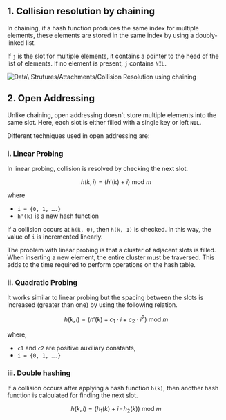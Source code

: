 
## 1. Collision resolution by chaining

In chaining, if a hash function produces the same index for multiple elements, these elements are stored in the same index by using a doubly-linked list.

If `j` is the slot for multiple elements, it contains a pointer to the head of the list of elements. If no element is present, `j` contains `NIL`.

![Data\ Strutures/Attachments/Collision Resolution using chaining](Hash-3_1.webp)


## 2. Open Addressing

Unlike chaining, open addressing doesn't store multiple elements into the same slot. Here, each slot is either filled with a single key or left `NIL`.

Different techniques used in open addressing are:

### i. Linear Probing

In linear probing, collision is resolved by checking the next slot.

$$h(k, i) = (h′(k) + i) \text{ mod } m$$

where

-   `i = {0, 1, ….}`
-   `h'(k)` is a new hash function

If a collision occurs at `h(k, 0)`, then `h(k, 1)` is checked. In this way, the value of `i` is incremented linearly.

The problem with linear probing is that a cluster of adjacent slots is filled. When inserting a new element, the entire cluster must be traversed. This adds to the time required to perform operations on the hash table.

### ii. Quadratic Probing

It works similar to linear probing but the spacing between the slots is increased (greater than one) by using the following relation.

$$h(k, i) = (h′(k) + c_1 \cdot i + c_2 \cdot i^2) \text{ mod } m$$

where,

-   `c1` and `c2` are positive auxiliary constants,
-   `i = {0, 1, ….}`

### iii. Double hashing

If a collision occurs after applying a hash function `h(k)`, then another hash function is calculated for finding the next slot.

$$h(k, i) = (h_1(k) + i \cdot h_2(k)) \text{ mod } m$$
